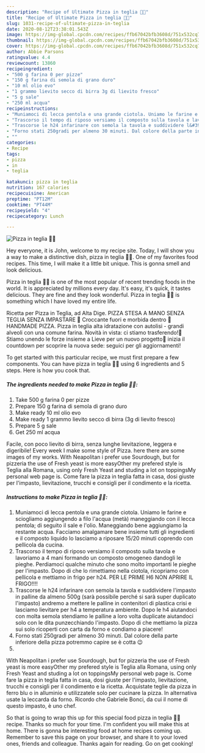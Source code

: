 ```yaml
---
description: "Recipe of Ultimate Pizza in teglia 🍕🍕"
title: "Recipe of Ultimate Pizza in teglia 🍕🍕"
slug: 1031-recipe-of-ultimate-pizza-in-teglia
date: 2020-08-12T23:38:01.543Z
image: https://img-global.cpcdn.com/recipes/ffb67042bfb3608d/751x532cq70/pizza-in-teglia-🍕🍕-recipe-main-photo.jpg
thumbnail: https://img-global.cpcdn.com/recipes/ffb67042bfb3608d/751x532cq70/pizza-in-teglia-🍕🍕-recipe-main-photo.jpg
cover: https://img-global.cpcdn.com/recipes/ffb67042bfb3608d/751x532cq70/pizza-in-teglia-🍕🍕-recipe-main-photo.jpg
author: Abbie Parsons
ratingvalue: 4.4
reviewcount: 13860
recipeingredient:
- "500 g farina 0 per pizze"
- "150 g farina di semola di grano duro"
- "10 ml olio evo"
- "1 grammo lievito secco di birra 3g di lievito fresco"
- "5 g sale"
- "250 ml acqua"
recipeinstructions:
- "Muniamoci di lecca pentola e una grande ciotola. Uniamo le farine e sciogliamo aggiungendo a filo l&#39;acqua (metà) maneggiando con il lecca pentola; di seguito il sale e l&#39;olio. Maneggiando bene aggiungiamo la restante acqua. Facciamo amalgamare bene insieme tutti gli ingredienti e il composto liquido lo lasciamo a riposare 15/20 minuti coprendo con pellicola da cucina."
- "Trascorso il tempo di riposo versiamo il composto sulla tavola e lavoriamo a 4 mani formando un composto omogeneo dandogli le pieghe. Perdiamoci qualche minuto che sono molto importanti le pieghe per l&#39;impasto. Dopo di che lo rimettiamo nella ciotola, ricopriamo con pellicola e mettiamo in frigo per h24. PER LE PRIME H6 NON APRIRE IL FRIGO!!!!"
- "Trascorse le h24 infarinare con semola la tavola e suddividere l&#39;impasto in palline da almeno 500g (sarà possibile perché si sarà super duplicato l&#39;impasto) andremo a mettere le palline in contenitori di plastica crisi e lasciamo lievitare per h4 a temperatura ambiente. Dopo le h4 aiutandoci con molta semola stendiamo le palline a loro volta duplicate aiutandoci solo con le dita punzecchiando l&#39;impasto. Dopo di che mettiamo la pizza sui solo ricoperti con carta da forno e condiamo a piacere!"
- "Forno stati 250gradi per almeno 30 minuti. Dal colore della parte inferiore della pizza potremmo capire se è cotta 😉"
- ""
categories:
- Recipe
tags:
- pizza
- in
- teglia

katakunci: pizza in teglia 
nutrition: 167 calories
recipecuisine: American
preptime: "PT12M"
cooktime: "PT44M"
recipeyield: "4"
recipecategory: Lunch

---
```



![Pizza in teglia 🍕🍕](https://img-global.cpcdn.com/recipes/ffb67042bfb3608d/751x532cq70/pizza-in-teglia-🍕🍕-recipe-main-photo.jpg)

Hey everyone, it is John, welcome to my recipe site. Today, I will show you a way to make a distinctive dish, pizza in teglia 🍕🍕. One of my favorites food recipes. This time, I will make it a little bit unique. This is gonna smell and look delicious.

Pizza in teglia 🍕🍕 is one of the most popular of recent trending foods in the world. It is appreciated by millions every day. It's easy, it's quick, it tastes delicious. They are fine and they look wonderful. Pizza in teglia 🍕🍕 is something which I have loved my entire life.

Ricetta per Pizza in Teglia, ad Alta Dige. PIZZA STESA A MANO SENZA TEGLIA SENZA IMPASTARE 🍕 Croccante fuori e morbida dentro 🍕HANDMADE PIZZA. Pizza in teglia alta idratazione con autolisi - grandi alveoli con una comune farina. Novità in vista: ci stiamo trasferendo!🚛 Stiamo unendo le forze insieme a Lieve per un nuovo progetto🍕 inizia il countdown per scoprire la nuova sede: seguici per gli aggiornamenti!


To get started with this particular recipe, we must first prepare a few components. You can have pizza in teglia 🍕🍕 using 6 ingredients and 5 steps. Here is how you cook that.

<!--inarticleads1-->

##### The ingredients needed to make Pizza in teglia 🍕🍕:

1. Take 500 g farina 0 per pizze
1. Prepare 150 g farina di semola di grano duro
1. Make ready 10 ml olio evo
1. Make ready 1 grammo lievito secco di birra (3g di lievito fresco)
1. Prepare 5 g sale
1. Get 250 ml acqua


Facile, con poco lievito di birra, senza lunghe lievitazione, leggera e digeribile! Every week I make some style of Pizza. here there are some images of my works. With Neapolitan i prefer use Sourdough, but for pizzeria the use of Fresh yeast is more easyOther my prefered style is Teglia alla Romana, using only Fresh Yeast and studing a lot on toppingsMy personal web page is. Come fare la pizza in teglia fatta in casa, dosi giuste per l&#39;impasto, lievitazione, trucchi e consigli per il condimento e la ricetta. 

<!--inarticleads2-->

##### Instructions to make Pizza in teglia 🍕🍕:

1. Muniamoci di lecca pentola e una grande ciotola. Uniamo le farine e sciogliamo aggiungendo a filo l&#39;acqua (metà) maneggiando con il lecca pentola; di seguito il sale e l&#39;olio. Maneggiando bene aggiungiamo la restante acqua. Facciamo amalgamare bene insieme tutti gli ingredienti e il composto liquido lo lasciamo a riposare 15/20 minuti coprendo con pellicola da cucina.
1. Trascorso il tempo di riposo versiamo il composto sulla tavola e lavoriamo a 4 mani formando un composto omogeneo dandogli le pieghe. Perdiamoci qualche minuto che sono molto importanti le pieghe per l&#39;impasto. Dopo di che lo rimettiamo nella ciotola, ricopriamo con pellicola e mettiamo in frigo per h24. PER LE PRIME H6 NON APRIRE IL FRIGO!!!!
1. Trascorse le h24 infarinare con semola la tavola e suddividere l&#39;impasto in palline da almeno 500g (sarà possibile perché si sarà super duplicato l&#39;impasto) andremo a mettere le palline in contenitori di plastica crisi e lasciamo lievitare per h4 a temperatura ambiente. Dopo le h4 aiutandoci con molta semola stendiamo le palline a loro volta duplicate aiutandoci solo con le dita punzecchiando l&#39;impasto. Dopo di che mettiamo la pizza sui solo ricoperti con carta da forno e condiamo a piacere!
1. Forno stati 250gradi per almeno 30 minuti. Dal colore della parte inferiore della pizza potremmo capire se è cotta 😉
1. 


With Neapolitan i prefer use Sourdough, but for pizzeria the use of Fresh yeast is more easyOther my prefered style is Teglia alla Romana, using only Fresh Yeast and studing a lot on toppingsMy personal web page is. Come fare la pizza in teglia fatta in casa, dosi giuste per l&#39;impasto, lievitazione, trucchi e consigli per il condimento e la ricetta. Acquistate teglie da pizza in ferro blu o in alluminio e utilizzatele solo per cucinare la pizza. In alternativa usate la leccarda da forno. Ricordo che Gabriele Bonci, da cui il nome di questo impasto, è uno chef. 

So that is going to wrap this up for this special food pizza in teglia 🍕🍕 recipe. Thanks so much for your time. I'm confident you will make this at home. There is gonna be interesting food at home recipes coming up. Remember to save this page on your browser, and share it to your loved ones, friends and colleague. Thanks again for reading. Go on get cooking!
